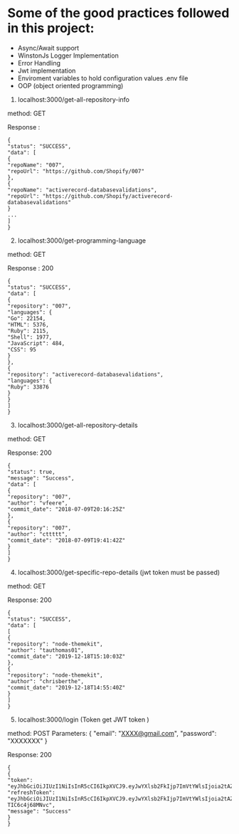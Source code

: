 # Some of the good practices followed in this project:

- Async/Await support
- WinstonJs Logger Implementation
- Error Handling
- Jwt implementation
- Enviroment variables to hold configuration values .env file
- OOP (object oriented programming)



1) localhost:3000/get-all-repository-info

method: GET

Response :
```
{
"status": "SUCCESS",
"data": [
{
"repoName": "007",
"repoUrl": "https://github.com/Shopify/007"
},
{
"repoName": "activerecord-databasevalidations",
"repoUrl": "https://github.com/Shopify/activerecord-databasevalidations"
}
...
]
}
```

2) localhost:3000/get-programming-language

method: GET

Response : 200
```
{
"status": "SUCCESS",
"data": [
{
"repository": "007",
"languages": {
"Go": 22154,
"HTML": 5376,
"Ruby": 2115,
"Shell": 1977,
"JavaScript": 484,
"CSS": 95
}
},
{
"repository": "activerecord-databasevalidations",
"languages": {
"Ruby": 33876
}
}
]
}
```

3) localhost:3000/get-all-repository-details

method: GET

Response: 200
```
{
"status": true,
"message": "Success",
"data": [
{
"repository": "007",
"author": "vfeere",
"commit_date": "2018-07-09T20:16:25Z"
},
{
"repository": "007",
"author": "cttttt",
"commit_date": "2018-07-09T19:41:42Z"
}
]
}
```

4) localhost:3000/get-specific-repo-details (jwt token must be passed)

method: GET

Response: 200
```
{
"status": "SUCCESS",
"data": [
[
{
"repository": "node-themekit",
"author": "tauthomas01",
"commit_date": "2019-12-18T15:10:03Z"
},
{
"repository": "node-themekit",
"author": "chrisberthe",
"commit_date": "2019-12-18T14:55:40Z"
}
]
}
```

5) localhost:3000/login (Token get JWT token )

method: POST
Parameters: {
"email": "XXXX@gmail.com",
"password": "XXXXXXX"
}

Response: 200
```
{
{
"token":
"eyJhbGciOiJIUzI1NiIsInR5cCI6IkpXVCJ9.eyJwYXlsb2FkIjp7ImVtYWlsIjoia2tAZ21haWwuY29tIiwicGFzc3dvcmQiOiJhc2RmZ2hqa2wifSwiaWF0IjoxNTgzNDIyNDMzLCJleHAiOjE1ODM1MDg4MzN9.cywD6Gjx3hAhTOHclJo1gZiiN_o3Jmb_Q69EcyfzyKI",
"refreshToken":
"eyJhbGciOiJIUzI1NiIsInR5cCI6IkpXVCJ9.eyJwYXlsb2FkIjp7ImVtYWlsIjoia2tAZ21haWwuY29tIiwicGFzc3dvcmQiOiJhc2RmZ2hqa2wifSwiaWF0IjoxNTgzNDIyNDMzLCJleHAiOjE1ODM1OTUyMzN9.eaISmkWYlVdAPWOWQqtLei70GtIFK-TIC6c4j68MNvc",
"message": "Success"
}
}
```